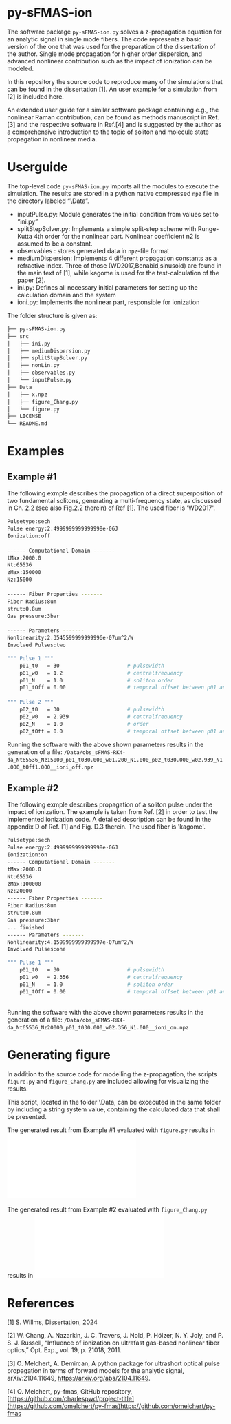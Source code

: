 # py-sFMAS-ion
The software package `py-sFMAS-ion.py` solves a z-propagation equation for an analytic signal in single mode fibers. The code represents a basic version of the one that was used for the preparation of the dissertation of the author. Single mode propagation for higher order dispersion, and advanced nonlinear contribution such as the impact of ionization can be modeled.

In this repository the source code to reproduce many of the simulations that can be found in the dissertation [1]. An user example for a simulation from [2] is included here.

An extended user guide for a similar software package containing e.g., the nonlinear Raman contribution, can be found as methods manuscript in Ref.[3] and the respective software in Ref.[4]
and is suggested by the author as a comprehensive introduction to the topic of soliton and molecule state propagation in nonlinear media.

# Userguide

The top-level code `py-sFMAS-ion.py` imports all the modules to execute the simulation. The results are stored in a python native compressed `npz` file in the directory labeled “\Data”.

- inputPulse.py: Module generates the initial condition from values set to “ini.py”
- splitStepSolver.py: Implements a simple split-step scheme with Runge-Kutta 4th order for the nonlinear part. Nonlinear coefficient n2 is assumed to be a constant.
- observables : stores generated data in `npz`-file format
- mediumDispersion: Implements 4 different propagation constants as a refractive index. Three of those (WD2017,Benabid,sinusoid) are found in the main text of [1], while kagome is used for the test-calculation of the paper [2].
- ini.py: Defines all necessary initial parameters for setting up the calculation domain and the system
- ioni.py: Implements the nonlinear part, responsible for ionization


The folder structure is given as:

```bash
├── py-sFMAS-ion.py
├── src
│   ├── ini.py
│   ├── mediumDispersion.py
│   ├── splitStepSolver.py
│   ├── nonLin.py
│   ├── observables.py
│   └── inputPulse.py
├── Data
│   ├── x.npz
│   ├── figure_Chang.py
│   └── figure.py
├── LICENSE
└── README.md

```

# Examples

## Example #1

The following exmple describes the propagation of a direct superposition of two fundamental solitons, generating a multi-frequency state, as discussed in Ch. 2.2 (see also Fig.2.2 therein) of Ref [1]. The used fiber is 'WD2017'.

```bash
Pulsetype:sech
Pulse energy:2.4999999999999998e-06J
Ionization:off

------ Computational Domain -------
tMax:2000.0
Nt:65536
zMax:150000
Nz:15000

------ Fiber Properties -------
Fiber Radius:8um
strut:0.8um
Gas pressure:3bar

------ Parameters -------
Nonlinearity:2.3545599999999996e-07um^2/W
Involved Pulses:two
```

```bash
""" Pulse 1 """
    p01_t0   = 30                      # pulsewidth
    p01_w0   = 1.2                     # centralfrequency
    p01_N    = 1.0                     # soliton order         
    p01_tOff = 0.00                    # temporal offset between p01 and p02
   
""" Pulse 2 """
    p02_t0   = 30                      # pulsewidth
    p02_w0   = 2.939                   # centralfrequency    
    p02_N    = 1.0                     # order
    p02_tOff = 0.0                     # temporal offset between p01 and p02
```

Running the software with the above shown parameters results in the generation of a file: `/Data/obs_sFMAS-RK4-da_Nt65536_Nz15000_p01_t030.000_w01.200_N1.000_p02_t030.000_w02.939_N1.000_tOff1.000__ioni_off.npz`


## Example #2

The following exmple describes propagation of a soliton pulse under the impact of ionization. The example is taken from Ref. [2] in order to test the implemented ionization code. A detailed description can be found in the appendix D of Ref. [1] and Fig. D.3 therein. The used fiber is 'kagome'.

```bash
Pulsetype:sech
Pulse energy:2.4999999999999998e-06J
Ionization:on
------ Computational Domain -------
tMax:2000.0
Nt:65536
zMax:100000
Nz:20000
------ Fiber Properties -------
Fiber Radius:8um
strut:0.8um
Gas pressure:3bar
... finished
------ Parameters -------
Nonlinearity:4.1599999999999997e-07um^2/W
Involved Pulses:one

```

```bash
""" Pulse 1 """
    p01_t0   = 30                      # pulsewidth
    p01_w0   = 2.356                   # centralfrequency
    p01_N    = 1.0                     # soliton order         
    p01_tOff = 0.00                    # temporal offset between p01 and p02
   
```
Running the software with the above shown parameters results in the generation of a file: `/Data/obs_sFMAS-RK4-da_Nt65536_Nz20000_p01_t030.000_w02.356_N1.000__ioni_on.npz`

# Generating figure

In addition to the source code for modelling the z-propagation, the scripts `figure.py` and `figure_Chang.py` are included allowing for visualizing the results.

This script, located in the folder \Data, can be excecuted in the same folder by including a string system value, containing the calculated data that shall be presented. 

The generated result from Example #1 evaluated with `figure.py` results in ![Fig.1](FIGS/obs_sFMAS-RK4-da_Nt65536_Nz15000_p01_t030.000_w01.200_N1.000_p02_t030.000_w02.939_N1.000_tOff1.000__ioni_off_T.pdf)

The generated result from Example #2 evaluated with `figure_Chang.py` results in ![Fig.2](FIGS/obs_sFMAS-RK4-da_Nt65536_Nz20000_p01_t030.000_w02.356_N1.000__ioni_on_T.pdf)

# References

[1] S. Willms, Dissertation, 2024

[2] W. Chang, A. Nazarkin, J. C. Travers, J. Nold, P. Hölzer, N. Y. Joly, and P. S. J. Russell, “Influence of ionization on ultrafast gas-based nonlinear fiber optics,” Opt. Exp., vol. 19, p. 21018, 2011.

[3] O. Melchert, A. Demircan, A python package for ultrashort optical pulse propagation in terms of forward models for the analytic signal, arXiv:2104.11649, https://arxiv.org/abs/2104.11649.

[4] O. Melchert, py-fmas,  GitHub repository, [https://github.com/charlespwd/project-title](https://github.com/omelchert/py-fmas)https://github.com/omelchert/py-fmas


